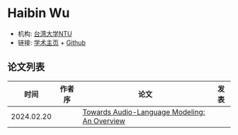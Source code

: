 # Haibin Wu

- 机构: [台湾大学NTU](../Institutions/CHN-NTU_台湾大学.md)
- 链接: [学术主页](https://hbwu-ntu.github.io) + [Github](https://github.com/hbwu-ntu)

## 论文列表

| 时间 | 作者序 | 论文 | 发表 |
|:-:|:-:|---|---|
| 2024.02.20 || [Towards Audio-Language Modeling: An Overview](../Surveys/2024.02.20_Towards_Audio_Language_Modeling_5P/_ToC.md) |